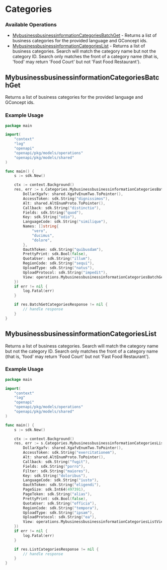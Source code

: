 # Categories

### Available Operations

* [MybusinessbusinessinformationCategoriesBatchGet](#mybusinessbusinessinformationcategoriesbatchget) - Returns a list of business categories for the provided language and GConcept ids.
* [MybusinessbusinessinformationCategoriesList](#mybusinessbusinessinformationcategorieslist) - Returns a list of business categories. Search will match the category name but not the category ID. Search only matches the front of a category name (that is, 'food' may return 'Food Court' but not 'Fast Food Restaurant').

## MybusinessbusinessinformationCategoriesBatchGet

Returns a list of business categories for the provided language and GConcept ids.

### Example Usage

```go
package main

import(
	"context"
	"log"
	"openapi"
	"openapi/pkg/models/operations"
	"openapi/pkg/models/shared"
)

func main() {
    s := sdk.New()

    ctx := context.Background()
    res, err := s.Categories.MybusinessbusinessinformationCategoriesBatchGet(ctx, operations.MybusinessbusinessinformationCategoriesBatchGetRequest{
        DollarXgafv: shared.XgafvEnumTwo.ToPointer(),
        AccessToken: sdk.String("dignissimos"),
        Alt: shared.AltEnumProto.ToPointer(),
        Callback: sdk.String("distinctio"),
        Fields: sdk.String("quod"),
        Key: sdk.String("odio"),
        LanguageCode: sdk.String("similique"),
        Names: []string{
            "vero",
            "ducimus",
            "dolore",
        },
        OauthToken: sdk.String("quibusdam"),
        PrettyPrint: sdk.Bool(false),
        QuotaUser: sdk.String("illum"),
        RegionCode: sdk.String("sequi"),
        UploadType: sdk.String("natus"),
        UploadProtocol: sdk.String("impedit"),
        View: operations.MybusinessbusinessinformationCategoriesBatchGetViewEnumCategoryViewUnspecified.ToPointer(),
    })
    if err != nil {
        log.Fatal(err)
    }

    if res.BatchGetCategoriesResponse != nil {
        // handle response
    }
}
```

## MybusinessbusinessinformationCategoriesList

Returns a list of business categories. Search will match the category name but not the category ID. Search only matches the front of a category name (that is, 'food' may return 'Food Court' but not 'Fast Food Restaurant').

### Example Usage

```go
package main

import(
	"context"
	"log"
	"openapi"
	"openapi/pkg/models/operations"
	"openapi/pkg/models/shared"
)

func main() {
    s := sdk.New()

    ctx := context.Background()
    res, err := s.Categories.MybusinessbusinessinformationCategoriesList(ctx, operations.MybusinessbusinessinformationCategoriesListRequest{
        DollarXgafv: shared.XgafvEnumTwo.ToPointer(),
        AccessToken: sdk.String("exercitationem"),
        Alt: shared.AltEnumProto.ToPointer(),
        Callback: sdk.String("fugit"),
        Fields: sdk.String("porro"),
        Filter: sdk.String("maiores"),
        Key: sdk.String("doloribus"),
        LanguageCode: sdk.String("iusto"),
        OauthToken: sdk.String("eligendi"),
        PageSize: sdk.Int64(497391),
        PageToken: sdk.String("alias"),
        PrettyPrint: sdk.Bool(false),
        QuotaUser: sdk.String("officia"),
        RegionCode: sdk.String("tempora"),
        UploadType: sdk.String("ipsam"),
        UploadProtocol: sdk.String("ea"),
        View: operations.MybusinessbusinessinformationCategoriesListViewEnumCategoryViewUnspecified.ToPointer(),
    })
    if err != nil {
        log.Fatal(err)
    }

    if res.ListCategoriesResponse != nil {
        // handle response
    }
}
```
